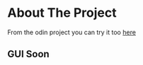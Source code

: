 # About The Project

From the odin project you can try it too [here](https://www.theodinproject.com/lessons/foundations-rock-paper-scissors)

## GUI Soon
